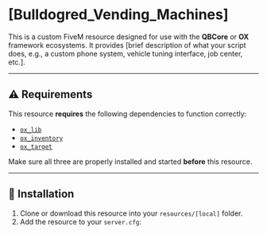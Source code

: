 # [Bulldogred_Vending_Machines]

This is a custom FiveM resource designed for use with the **QBCore** or **OX** framework ecosystems. It provides [brief description of what your script does, e.g., a custom phone system, vehicle tuning interface, job center, etc.].

---

## ⚠️ Requirements

This resource **requires** the following dependencies to function correctly:

- [`ox_lib`](https://github.com/overextended/ox_lib)
- [`ox_inventory`](https://github.com/overextended/ox_inventory)
- [`ox_target`](https://github.com/overextended/ox_target)

Make sure all three are properly installed and started **before** this resource.

---

## 🔧 Installation

1. Clone or download this resource into your `resources/[local]` folder.
2. Add the resource to your `server.cfg`:

